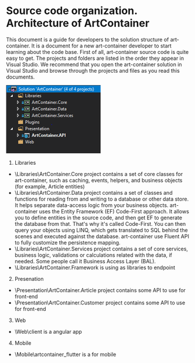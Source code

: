 # Source code organization. Architecture of ArtContainer
This document is a guide for developers to the solution structure of art-container. It is a document for a new art-container developer to start learning about the code base. First of all, art-container source code is quite easy to get. The projects and folders are listed in the order they appear in Visual Studio. We recommend that you open the art-container solution in Visual Studio and browse through the projects and files as you read this documents.

![image source code](https://github.com/JoeyTribbiani1995/ArtContainer/blob/master/documents/images/soucrecode.PNG)

1. Libraries
- \Libraries\ArtContainer.Core project contains a set of core classes for art-container, such as caching, events, helpers, and business objects (for example, Article entities)
- \Libraries\ArtContainer.Data project contains a set of classes and functions for reading from and writing to a database or other data store. It helps separate data-access logic from your business objects. art-container uses the Entity Framework (EF) Code-First approach. It allows you to define entities in the source code, and then get EF to generate the database from that. That's why it's called Code-First. You can then query your objects using LINQ, which gets translated to SQL behind the scenes and executed against the database. art-container use Fluent API to fully customize the persistence mapping.
- \Libraries\ArtContainer.Services project contains a set of core services, business logic, validations or calculations related with the data, if needed. Some people call it Business Access Layer (BAL).
- \Libraries\ArtContainer.Framework is using as libraries to endpoint
2. Presenation
- \Presentation\ArtContainer.Article project contains some API to use for front-end
- \Presentation\ArtContainer.Customer project contains some API to use for front-end
3. Web
- \Web\client is a angular app
4. Mobile
- \Mobile\artcontainer_flutter is a for mobile